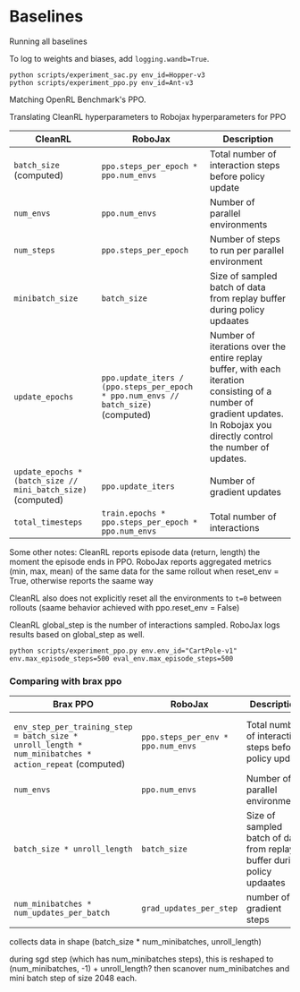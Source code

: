 # Baselines

Running all baselines

To log to weights and biases, add `logging.wandb=True`.

```
python scripts/experiment_sac.py env_id=Hopper-v3
python scripts/experiment_ppo.py env_id=Ant-v3
```

Matching OpenRL Benchmark's PPO.

Translating CleanRL hyperparameters to Robojax hyperparameters for PPO

| CleanRL      | RoboJax | Description |
| ----------- | ----------- | -------- |
| `batch_size` (computed) | `ppo.steps_per_epoch * ppo.num_envs` | Total number of interaction steps before policy update |
| `num_envs`   | `ppo.num_envs` | Number of parallel environments |
| `num_steps` | `ppo.steps_per_epoch` | Number of steps to run per parallel environment |
| `minibatch_size`| `batch_size` | Size of sampled batch of data from replay buffer during policy updaates |
| `update_epochs` | `ppo.update_iters / (ppo.steps_per_epoch * ppo.num_envs // batch_size)` (computed) | Number of iterations over the entire replay buffer, with each iteration consisting of a number of gradient updates. In Robojax you directly control the number of updates. |
| `update_epochs * (batch_size // mini_batch_size)` (computed) | `ppo.update_iters` | Number of gradient updates
| `total_timesteps` | `train.epochs * ppo.steps_per_epoch * ppo.num_envs` | Total number of interactions |

Some other notes: CleanRL reports episode data (return, length) the moment the episode ends in PPO. RoboJax reports aggregated metrics (min, max, mean) of the same data for the same rollout when reset_env = True, otherwise reports the saame way

CleanRL also does not explicitly reset all the environments to `t=0` between rollouts (saame behavior achieved with ppo.reset_env = False)

CleanRL global_step is the number of interactions sampled. RoboJax logs results based on global_step as well.


```
python scripts/experiment_ppo.py env.env_id="CartPole-v1" env.max_episode_steps=500 eval_env.max_episode_steps=500
```


### Comparing with brax ppo

| Brax PPO      | RoboJax | Description |
| ----------- | ----------- | -------- |
| ` env_step_per_training_step = batch_size * unroll_length * num_minibatches * action_repeat` (computed) | `ppo.steps_per_env * ppo.num_envs` | Total number of interaction steps before policy update |
| `num_envs` | `ppo.num_envs` | Number of parallel environments |
| `batch_size * unroll_length`| `batch_size` | Size of sampled batch of data from replay buffer during policy updaates |
| `num_minibatches * num_updates_per_batch` | `grad_updates_per_step` | number of gradient steps

collects data in shape (batch_size * num_minibatches, unroll_length)

during sgd step (which has num_minibatches steps), this is reshaped to (num_minibatches, -1) + unroll_length? then scanover num_minibatches and mini batch step of size 2048 each.